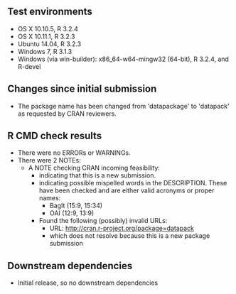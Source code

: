 ## Test environments

* OS X 10.10.5, R 3.2.4
* OS X 10.11.1, R 3.2.3
* Ubuntu 14.04, R 3.2.3
* Windows 7, R 3.1.3
* Windows (via win-builder): x86_64-w64-mingw32 (64-bit), R 3.2.4, and R-devel

## Changes since initial submission

* The package name has been changed from 'datapackage' to 'datapack' as requested by
  CRAN reviewers.

## R CMD check results

* There were no ERRORs or WARNINGs.
* There were 2 NOTEs:
  - A NOTE checking CRAN incoming feasibility:
    - indicating that this is a new submission.
    - indicating possible mispelled words in the DESCRIPTION. These have been checked
      and are either valid acronyms or proper names:
      - BagIt (15:9, 15:34)
      - OAI (12:9, 13:9)
    - Found the following (possibly) invalid URLs:
        - URL: http://cran.r-project.org/package=datapack
        - which does not resolve because this is a new package submission

## Downstream dependencies

* Initial release, so no downstream dependencies

